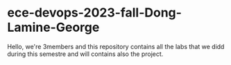 ﻿# ece-devops-2023-fall-Dong-Lamine-George

Hello, we're 3members and this repository contains all the labs that we didd during this semestre and will contains also the project.

